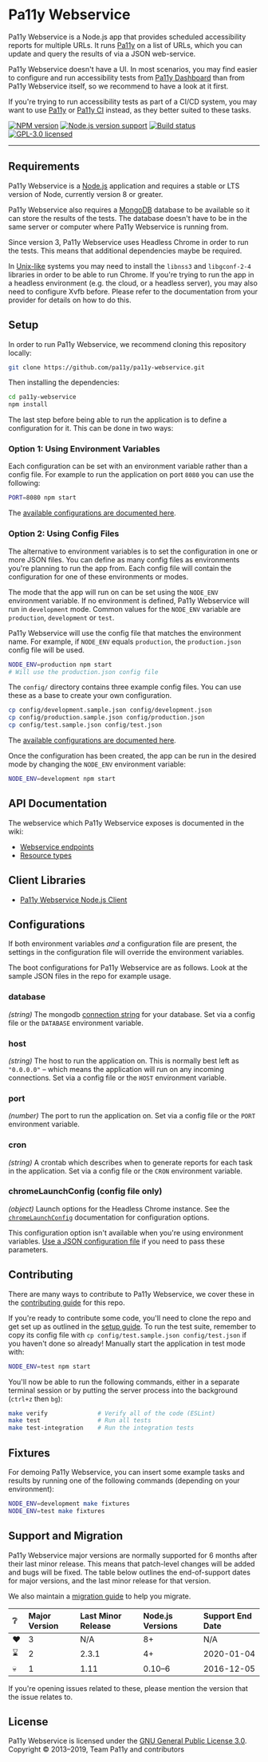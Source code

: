 # Pa11y Webservice

Pa11y Webservice is a Node.js app that provides scheduled accessibility reports for multiple URLs. It runs [Pa11y][pa11y] on a list of URLs, which you can update and query the results of via a JSON web-service.

Pa11y Webservice doesn't have a UI. In most scenarios, you may find easier to configure and run accessibility tests from [Pa11y Dashboard](pa11y-dashboard) than from Pa11y Webservice itself, so we recommend to have a look at it first.

If you're trying to run accessibility tests as part of a CI/CD system, you may want to use [Pa11y][pa11y] or [Pa11y CI][pa11y-ci] instead, as they better suited to these tasks.

[![NPM version][shield-npm]][info-npm]
[![Node.js version support][shield-node]][info-node]
[![Build status][shield-build]][info-build]
[![GPL-3.0 licensed][shield-license]][info-license]

---

## Requirements

Pa11y Webservice is a [Node.js][node] application and requires a stable or LTS version of Node, currently version 8 or greater.

Pa11y Webservice also requires a [MongoDB][mongo] database to be available so it can store the results of the tests. The database doesn't have to be in the same server or computer where Pa11y Webservice is running from.

Since version 3, Pa11y Webservice uses Headless Chrome in order to run the tests. This means that additional dependencies maybe be required.

In [Unix-like](https://en.wikipedia.org/wiki/Unix-like) systems you may need to install the `libnss3` and `libgconf-2-4` libraries in order to be able to run Chrome. If you're trying to run the app in a headless environment (e.g. the cloud, or a headless server), you may also need to configure Xvfb before. Please refer to the documentation from your provider for details on how to do this.

## Setup

In order to run Pa11y Webservice, we recommend cloning this repository locally:

```sh
git clone https://github.com/pa11y/pa11y-webservice.git
```

Then installing the dependencies:

```sh
cd pa11y-webservice
npm install
```

The last step before being able to run the application is to define a configuration for it. This can be done in two ways:

### Option 1: Using Environment Variables

Each configuration can be set with an environment variable rather than a config file. For example to run the application on port `8080` you can use the following:

```sh
PORT=8080 npm start
```

The [available configurations are documented here](#configurations).

### Option 2: Using Config Files

The alternative to environment variables is to set the configuration in one or more JSON files. You can define as many config files as environments you're planning to run the app from. Each config file will contain the configuration for one of these environments or modes.

The mode that the app will run on can be set using the `NODE_ENV` environment variable. If no environment is defined, Pa11y Webservice will run in `development` mode. Common values for the `NODE_ENV` variable are `production`, `development` or `test`.

Pa11y Webservice will use the config file that matches the environment name. For example, if `NODE_ENV` equals `production`, the `production.json` config file will be used.

```sh
NODE_ENV=production npm start
# Will use the production.json config file
```

The `config/` directory contains three example config files. You can use these as a base to create your own configuration.

```sh
cp config/development.sample.json config/development.json
cp config/production.sample.json config/production.json
cp config/test.sample.json config/test.json
```

The [available configurations are documented here](#configurations).

Once the configuration has been created, the app can be run in the desired mode by changing the `NODE_ENV` environment variable:

```sh
NODE_ENV=development npm start
```

## API Documentation

The webservice which Pa11y Webservice exposes is documented in the wiki:

- [Webservice endpoints][wiki-web-service]
- [Resource types][wiki-resources]

## Client Libraries

- [Pa11y Webservice Node.js Client][pa11y-webservice-client-node]

## Configurations

If both environment variables _and_ a configuration file are present, the settings in the configuration file will override the environment variables.

The boot configurations for Pa11y Webservice are as follows. Look at the sample JSON files in the repo for example usage.

### database

*(string)* The mongodb [connection string][mongo-connection-string] for your database. Set via a config file or the `DATABASE` environment variable.

### host

*(string)* The host to run the application on. This is normally best left as `"0.0.0.0"` – which means the application will run on any incoming connections. Set via a config file or the `HOST` environment variable.

### port

*(number)* The port to run the application on. Set via a config file or the `PORT` environment variable.

### cron

*(string)* A crontab which describes when to generate reports for each task in the application. Set via a config file or the `CRON` environment variable.

### chromeLaunchConfig (config file only)

*(object)* Launch options for the Headless Chrome instance. See the [`chromeLaunchConfig`](https://github.com/pa11y/pa11y#chromelaunchconfig-object) documentation for configuration options.

This configuration option isn't available when you're using environment variables. [Use a JSON configuration file](https://github.com/pa11y/pa11y-webservice#option-2-using-config-files) if you need to pass these parameters.

## Contributing

There are many ways to contribute to Pa11y Webservice, we cover these in the [contributing guide](CONTRIBUTING.md) for this repo.

If you're ready to contribute some code, you'll need to clone the repo and get set up as outlined in the [setup guide](#setup). To run the test suite, remember to copy its config file with `cp config/test.sample.json config/test.json` if you haven't done so already! Manually start the application in test mode with:

```sh
NODE_ENV=test npm start
```

You'll now be able to run the following commands, either in a separate terminal session or by putting the server process into the background (`ctrl+z` then `bg`):

```sh
make verify              # Verify all of the code (ESLint)
make test                # Run all tests
make test-integration    # Run the integration tests
```

## Fixtures

For demoing Pa11y Webservice, you can insert some example tasks and results by running one of the following commands (depending on your environment):

```sh
NODE_ENV=development make fixtures
NODE_ENV=test make fixtures
```

## Support and Migration

Pa11y Webservice major versions are normally supported for 6 months after their last minor release. This means that patch-level changes will be added and bugs will be fixed. The table below outlines the end-of-support dates for major versions, and the last minor release for that version.

We also maintain a [migration guide](MIGRATION.md) to help you migrate.

| :grey_question: | Major Version | Last Minor Release | Node.js Versions | Support End Date |
| :-------------- | :------------ | :----------------- | :--------------- | :--------------- |
| :heart:         | 3             | N/A                | 8+               | N/A              |
| :hourglass:       | 2             | 2.3.1              | 4+               | 2020-01-04       |
| :skull:         | 1             | 1.11               | 0.10–6           | 2016-12-05       |

If you're opening issues related to these, please mention the version that the issue relates to.

## License

Pa11y Webservice is licensed under the [GNU General Public License 3.0][info-license].<br/>
Copyright &copy; 2013–2019, Team Pa11y and contributors

[gpl]: http://www.gnu.org/licenses/gpl-3.0.html
[mongo]: http://www.mongodb.org/
[mongo-connection-string]: http://docs.mongodb.org/manual/reference/connection-string/
[node]: http://nodejs.org/
[pa11y]: https://github.com/pa11y/pa11y
[pa11y-ci]: https://github.com/pa11y/pa11y-ci
[pa11y-dashboard]: https://github.com/pa11y/pa11y-dashboard
[pa11y-docs]: https://github.com/pa11y/pa11y#installing
[pa11y-webservice-client-node]: https://github.com/pa11y/pa11y-webservice-client-node
[phantom]: http://phantomjs.org/
[travis]: https://travis-ci.org/pa11y/pa11y-webservice
[travis-img]: https://travis-ci.org/pa11y/pa11y-webservice.png?branch=master
[wiki-web-service]: https://github.com/pa11y/pa11y-webservice/wiki/Web-Service-Endpoints
[wiki-resources]: https://github.com/pa11y/pa11y-webservice/wiki/Resource-Types

[info-license]: LICENSE
[info-node]: package.json
[info-npm]: https://www.npmjs.com/package/pa11y-webservice
[info-build]: https://travis-ci.org/pa11y/pa11y-webservice
[shield-license]: https://img.shields.io/badge/license-GPL%203.0-blue.svg
[shield-node]: https://img.shields.io/badge/node.js%20support-4–6-brightgreen.svg
[shield-npm]: https://img.shields.io/npm/v/pa11y-webservice.svg
[shield-build]: https://img.shields.io/travis/pa11y/pa11y-webservice/master.svg
